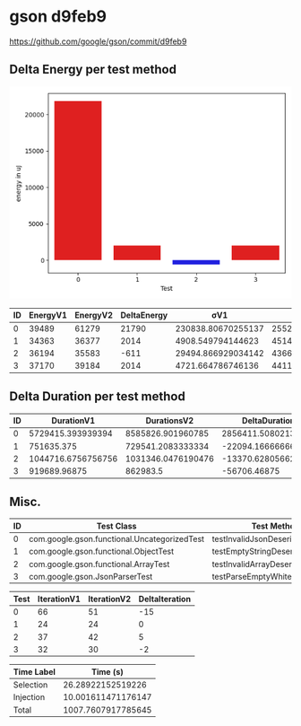 # gson d9feb9


https://github.com/google/gson/commit/d9feb9



## Delta Energy per test method

![](./gson_delta_energy_0_v.png)


| ID | EnergyV1 | EnergyV2 | DeltaEnergy | σV1 | σV2 |
| --- | --- | --- | --- | --- | --- |
| 0 | 39489 | 61279 | 21790 | 230838.80670255137 | 255285.1971693756 |
| 1 | 34363 | 36377 | 2014 | 4908.549794144623 | 4514.8828840399865 |
| 2 | 36194 | 35583 | -611 | 29494.866929034142 | 43660.19014559281 |
| 3 | 37170 | 39184 | 2014 | 4721.664786746136 | 4411.3063150903 |

## Delta Duration per test method


| ID | DurationV1 | DurationsV2 | DeltaDuration |
| --- | --- | --- | --- |
| 0 | 5729415.393939394 | 8585826.901960785 | 2856411.508021391 |
| 1 | 751635.375 | 729541.2083333334 | -22094.166666666628 |
| 2 | 1044716.6756756756 | 1031346.0476190476 | -13370.628056628047 |
| 3 | 919689.96875 | 862983.5 | -56706.46875 |

## Misc.

| ID | Test Class | Test Method |
| --- | --- | --- |
| 0 | com.google.gson.functional.UncategorizedTest | testInvalidJsonDeserializationFails |
| 1 | com.google.gson.functional.ObjectTest | testEmptyStringDeserialization |
| 2 | com.google.gson.functional.ArrayTest | testInvalidArrayDeserialization |
| 3 | com.google.gson.JsonParserTest | testParseEmptyWhitespaceInput |




| Test | IterationV1 | IterationV2 | DeltaIteration |
| --- | --- | --- | --- |
| 0 | 66 | 51 | -15 |
| 1 | 24 | 24 | 0 |
| 2 | 37 | 42 | 5 |
| 3 | 32 | 30 | -2 |



| Time Label | Time (s) |
| --- | --- |
| Selection | 26.28922152519226 |
| Injection | 10.001611471176147 |
| Total | 1007.7607917785645 |


